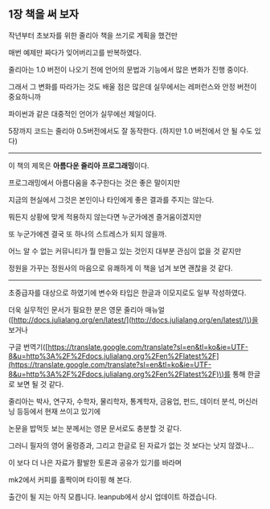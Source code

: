 ## 1장 책을 써 보자

작년부터 초보자를 위한 줄리아 책을 쓰기로 계획을 했건만

매번 예제만 짜다가 잊어버리고를 반복하였다.

줄리아는 1.0 버전이 나오기 전에 언어의 문법과 기능에서 많은 변화가 진행 중이다.

그래서 그 변화를 따라가는 것도 배울 점은 많은데 실무에서는 레퍼런스와 안정 버전이 중요하니까

파이썬과 같은 대중적인 언어가 실무에선 제일이다.

5장까지 코드는 줄리아 0.5버전에서도 잘 동작한다. \(하지만 1.0 버전에서 안 될 수도 있다\)

---

이 책의 제목은 **아름다운 줄리아 프로그래밍**이다.

프로그래밍에서 아름다움을 추구한다는 것은 좋은 말이지만

지금의 현실에서 그것은 본인이나 타인에게 좋은 결과를 주지는 않는다.

뭐든지 상황에 맞게 적용하지 않는다면 누군가에겐 즐거움이겠지만

또 누군가에겐 결국 또 하나의 스트레스가 되지 않을까.

어느 알 수 없는 커뮤니티가 뭘 만들고 있는 것인지 대부분 관심이 없을 것 같지만

정원을 가꾸는 정원사의 마음으로 유쾌하게 이 책을 넘겨 보면 괜찮을 것 같다.

---

초중급자를 대상으로 하였기에 변수와 타입은 한글과 이모지로도 일부 작성하였다.

더욱 실무적인 문서가 필요한 분은 영문 줄리아 매뉴얼\([http://docs.julialang.org/en/latest/](http://docs.julialang.org/en/latest/)\)을 보거나

구글 번역기\([https://translate.google.com/translate?sl=en&tl=ko&ie=UTF-8&u=http%3A%2F%2Fdocs.julialang.org%2Fen%2Flatest%2F](https://translate.google.com/translate?sl=en&tl=ko&ie=UTF-8&u=http%3A%2F%2Fdocs.julialang.org%2Fen%2Flatest%2F)\)를 통해 한글로 보면 될 것 같다.

줄리아는 박사, 연구자, 수학자, 물리학자, 통계학자, 금융업, 펀드, 데이터 분석, 머신러닝 등등에서 현재 쓰이고 있기에

논문을 밥먹듯 보는 분께서는 영문 문서로도 충분할 것 같다.

그러니 필자의 영어 울렁증과, 그리고 한글로 된 자료가 없는 것 보다는 낫지 않겠나...

이 보다 더 나은 자료가 활발한 토론과 공유가 있기를 바라며

mk2에서 커피를 홀짝이며 타이핑 해 본다.

출간이 될 지는 아직 모릅니다. leanpub에서 상시 업데이트 하겠습니다.

